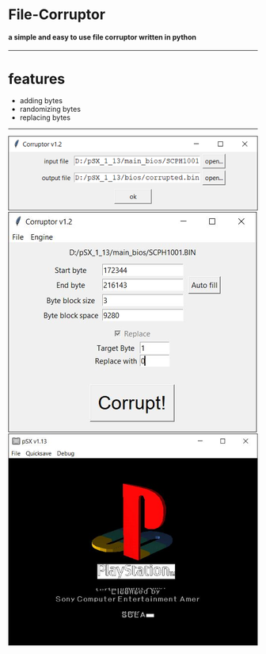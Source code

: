 # File-Corruptor
#### a simple and easy to use file corruptor written in python
---
# features
* adding bytes
* randomizing bytes
* replacing bytes
---
![img1](/screenshots/1.jpg)
![img2](/screenshots/2.jpg)
![ps](/screenshots/ps.jpg)
